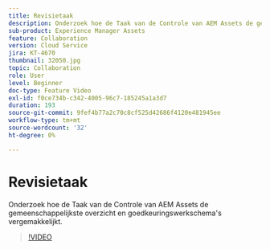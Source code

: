 ```yaml
---
title: Revisietaak
description: Onderzoek hoe de Taak van de Controle van AEM Assets de gemeenschappelijkste overzicht en goedkeuringswerkschema's vergemakkelijkt.
sub-product: Experience Manager Assets
feature: Collaboration
version: Cloud Service
jira: KT-4670
thumbnail: 32050.jpg
topic: Collaboration
role: User
level: Beginner
doc-type: Feature Video
exl-id: f0ce734b-c342-4005-96c7-185245a1a3d7
duration: 193
source-git-commit: 9fef4b77a2c70c8cf525d42686f4120e481945ee
workflow-type: tm+mt
source-wordcount: '32'
ht-degree: 0%

---
```


# Revisietaak

Onderzoek hoe de Taak van de Controle van AEM Assets de gemeenschappelijkste overzicht en goedkeuringswerkschema&#39;s vergemakkelijkt.

>[!VIDEO](https://video.tv.adobe.com/v/32050?quality=12&learn=on)
